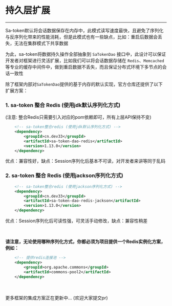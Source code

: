 # 持久层扩展
--- 

Sa-token默认将会话数据保存在内存中，此模式读写速度最快，且避免了序列化与反序列化带来的性能消耗，但是此模式也有一些缺点，比如：重启后数据会丢失，无法在集群模式下共享数据

为此，sa-token将数据持久操作全部抽象到 `SaTokenDao` 接口中，此设计可以保证开发者对框架进行灵活扩展，比如我们可以将会话数据存储在 `Redis`、`Memcached`等专业的缓存中间件中，做到重启数据不丢失，而且保证分布式环境下多节点的会话一致性

除了框架内部对`SaTokenDao`提供的基于内存的默认实现，官方仓库还提供了以下扩展方案：<br>


### 1. sa-token 整合 Redis (使用jdk默认序列化方式)
(注意: 整合Redis只需要引入对应的pom依赖即可，所有上层API保持不变)
``` xml 
	<!-- sa-token整合redis (使用jdk默认序列化方式) -->
	<dependency>
		<groupId>cn.dev33</groupId>
		<artifactId>sa-token-dao-redis</artifactId>
		<version>1.13.0</version>
	</dependency>
```
优点：兼容性好，缺点：Session序列化后基本不可读，对开发者来讲等同于乱码


### 2. sa-token 整合 Redis (使用jackson序列化方式)
``` xml 
	<!-- sa-token整合redis (使用jackson序列化方式) -->
	<dependency>
		<groupId>cn.dev33</groupId>
		<artifactId>sa-token-dao-redis-jackson</artifactId>
		<version>1.13.0</version>
	</dependency>
```
优点：Session序列化后可读性强，可灵活手动修改，缺点：兼容性稍差


<br>

**请注意，无论使用哪种序列化方式，你都必须为项目提供一个Redis实例化方案，例如：**
``` xml
	<!-- 提供redis连接池 -->
	<dependency>
		<groupId>org.apache.commons</groupId>
		<artifactId>commons-pool2</artifactId>
	</dependency>
```



<br><br>
更多框架的集成方案正在更新中... (欢迎大家提交pr)



